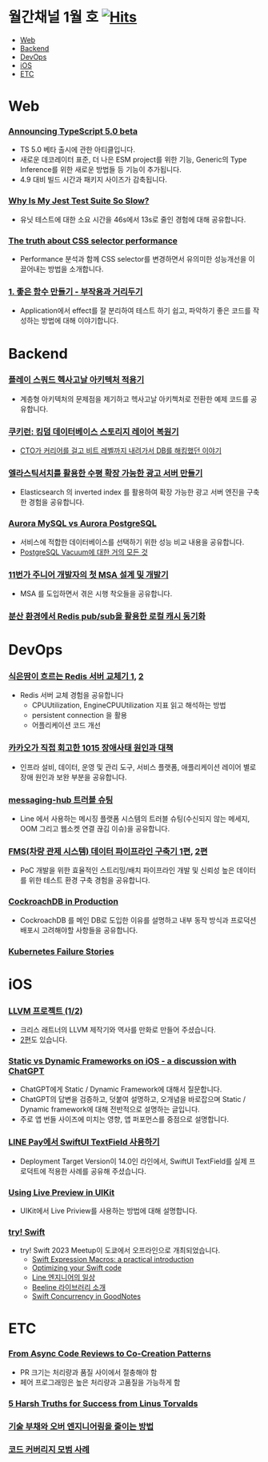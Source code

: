 # 월간채널 1월 호 [![Hits](https://hits.seeyoufarm.com/api/count/incr/badge.svg?url=https%3A%2F%2Fgithub.com%2Fchannel-io%2Fmonthly-channel%2Fblob%2Fmain%2Fissues%2F2023-01.md&count_bg=%2379C83D&title_bg=%23555555&icon=&icon_color=%23E7E7E7&title=hits&edge_flat=false)](https://hits.seeyoufarm.com)

- [Web](#web)
- [Backend](#backend)
- [DevOps](#devops)
- [iOS](#ios)
- [ETC](#etc)

# Web
### [Announcing TypeScript 5.0 beta](https://devblogs.microsoft.com/typescript/announcing-typescript-5-0-beta/)
- TS 5.0 베타 출시에 관한 아티클입니다.
- 새로운 데코레이터 표준, 더 나은 ESM project를 위한 기능, Generic의 Type Inference를 위한 새로운 방법들 등 기능이 추가됩니다.
- 4.9 대비 빌드 시간과 패키지 사이즈가 감축됩니다.

### [Why Is My Jest Test Suite So Slow?](https://blog.bitsrc.io/why-is-my-jest-suite-so-slow-2a4859bb9ac0)
- 유닛 테스트에 대한 소요 시간을 46s에서 13s로 줄인 경험에 대해 공유합니다.

### [The truth about CSS selector performance](https://blogs.windows.com/msedgedev/2023/01/17/the-truth-about-css-selector-performance/)
- Performance 분석과 함께 CSS selector를 변경하면서 유의미한 성능개선을 이끌어내는 방법을 소개합니다.

### [1. 좋은 함수 만들기 - 부작용과 거리두기](https://jojoldu.tistory.com/697)
- Application에서 effect를 잘 분리하여 테스트 하기 쉽고, 파악하기 좋은 코드를 작성하는 방법에 대해 이야기합니다.

# Backend
### [플레이 스쿼드 헥사고날 아키텍처 적용기](https://fitpet.medium.com/%ED%94%8C%EB%A0%88%EC%9D%B4-%EC%8A%A4%EC%BF%BC%EB%93%9C-%ED%97%A5%EC%82%AC%EA%B3%A0%EB%82%A0-%EC%95%84%ED%82%A4%ED%85%8D%EC%B2%98-%EC%A0%81%EC%9A%A9%EA%B8%B0-6e9e79f740e7)
- 계층형 아키텍처의 문제점을 제기하고 헥사고날 아키첵처로 전환한 예제 코드를 공유합니다.
### [쿠키런: 킹덤 데이터베이스 스토리지 레이어 복원기](https://tech.devsisters.com/posts/crk-launch-storage-postmortem/)
- [CTO가 커리어를 걸고 비트 레벨까지 내려가서 DB를 해킹했던 이야기](https://tech.devsisters.com/posts/bit-level-database-hacking/)
### [엘라스틱서치를 활용한 수평 확장 가능한 광고 서버 만들기](https://tech.buzzvil.com/blog/tech-blog-building-scalable-ad-server-with-elasticsearch/)
- Elasticsearch 의 inverted index 를 활용하여 확장 가능한 광고 서버 엔진을 구축한 경험을 공유합니다.
### [Aurora MySQL vs Aurora PostgreSQL](https://techblog.woowahan.com/6550/)
- 서비스에 적합한 데이터베이스를 선택하기 위한 성능 비교 내용을 공유합니다.
- [PostgreSQL Vacuum에 대한 거의 모든 것](https://techblog.woowahan.com/9478/)
### [11번가 주니어 개발자의 첫 MSA 설계 및 개발기](https://11st-tech.github.io/2022/05/16/junior-developer-first-msa-design-and-development/#)
- MSA 를 도입하면서 겪은 시행 착오들을 공유합니다.
### [분산 환경에서 Redis pub/sub을 활용한 로컬 캐시 동기화](https://hudi.blog/local-cache-synchronization-with-redis-pub-sub/)

# DevOps
### [식은땀이 흐르는 Redis 서버 교체기 1](http://haah.kr/2022/12/02/handling-redis-connections-1/), [2](http://haah.kr/2022/12/02/handling-redis-connections-2/index.html)
- Redis 서버 교체 경험을 공유합니다
    - CPUUtilization, EngineCPUUtilization 지표 읽고 해석하는 방법
    - persistent connection 을 활용
    - 어플리케이션 코드 개선
### [카카오가 직접 회고한 1015 장애사태 원인과 대책](https://brunch.co.kr/@chadwick/49)
- 인프라 설비, 데이터, 운영 및 관리 도구, 서비스 플랫폼, 애플리케이션 레이어 별로 장애 원인과 보완 부분을 공유합니다.
### [messaging-hub 트러블 슈팅](https://engineering.linecorp.com/ko/blog/messaing-hub-troubleshooting)
- Line 에서 사용하는 메시징 플랫폼 시스템의 트러블 슈팅(수신되지 않는 메세지, OOM 그리고 웹소켓 연결 끊김 이슈)을 공유합니다.
### [FMS(차량 관제 시스템) 데이터 파이프라인 구축기 1편](https://tech.socarcorp.kr/data/2023/01/17/build-fms-data-pipeline-1.html), [2편](https://tech.socarcorp.kr/data/2023/01/25/build-fms-data-pipeline-2.html)
- PoC 개발을 위한 효율적인 스트리밍/배치 파이프라인 개발 및 신뢰성 높은 데이터를 위한 테스트 환경 구축 경험을 공유합니다.
### [CockroachDB in Production](https://tech.devsisters.com/posts/cockroachdb-in-production/)
- CockroachDB 를 메인 DB로 도입한 이유를 설명하고 내부 동작 방식과 프로덕션 배포시 고려해야할 사항들을 공유합니다.
### [Kubernetes Failure Stories](https://k8s.af/)

# iOS
### [LLVM 프로젝트 (1/2)](https://joone.net/2023/01/19/49-llvm-%ED%94%84%EB%A1%9C%EC%A0%9D%ED%8A%B8-1-2/)
- 크리스 래트너의 LLVM 제작기와 역사를 만화로 만들어 주셨습니다.
- [2편](https://joone.net/2023/01/19/50-llvm-%ed%94%84%eb%a1%9c%ec%a0%9d%ed%8a%b8-2-2/)도 있습니다. 

### [Static vs Dynamic Frameworks on iOS - a discussion with ChatGPT](https://www.emergetools.com/blog/posts/static-vs-dynamic-frameworks-ios-discussion-chat-gpt)
- ChatGPT에게 Static / Dynamic Framework에 대해서 질문합니다.
- ChatGPT의 답변을 검증하고, 덧붙여 설명하고, 오개념을 바로잡으며 Static / Dynamic framework에 대해 전반적으로 설명하는 글입니다.
- 주로 앱 번들 사이즈에 미치는 영향, 앱 퍼포먼스를 중점으로 설명합니다.

### [LINE Pay에서 SwiftUI TextField 사용하기](https://engineering.linecorp.com/ko/blog/line-pay-swiftui-textfield)
- Deployment Target Version이 14.0인 라인에서, SwiftUI TextField를 실제 프로덕트에 적용한 사례를 공유해 주셨습니다.

### [Using Live Preview in UIKit](https://medium.com/@nikhil.vinod/using-live-preview-in-uikit-87d99224267b)
- UIKit에서 Live Priview를 사용하는 방법에 대해 설명합니다.

### [try! Swift](https://tryswift.jp)
- try! Swift 2023 Meetup이 도쿄에서 오프라인으로 개최되었습니다.
  - [Swift Expression Macros: a practical introduction](https://www.youtube.com/live/ILWnstd-XOY?feature=share&t=5383)
  - [Optimizing your Swift code](https://www.youtube.com/live/ILWnstd-XOY?feature=share&t=9033)
  - [Line 엔지니어의 일상](https://www.youtube.com/live/ILWnstd-XOY?feature=share&t=11214)
  - [Beeline 라이브러리 소개](https://www.youtube.com/live/ILWnstd-XOY?feature=share&t=13612)
  - [Swift Concurrency in GoodNotes](https://www.youtube.com/live/ILWnstd-XOY?feature=share&t=17312)

# ETC
### [From Async Code Reviews to Co-Creation Patterns](https://www.infoq.com/articles/co-creation-patterns-software-development/)
- PR 크기는 처리량과 품질 사이에서 절충해야 함
- 페어 프로그래밍은 높은 처리량과 고품질을 가능하게 함
### [5 Harsh Truths for Success from Linus Torvalds](https://medium.com/codex/5-harsh-truths-from-linus-torvalds-406ab20cea02)
### [기술 부채와 오버 엔지니어링을 줄이는 방법](https://channy.creation.net/blog/1623)
### [코드 커버리지 모범 사례](https://edykim.com/ko/post/code-coverage-best-practices/)
